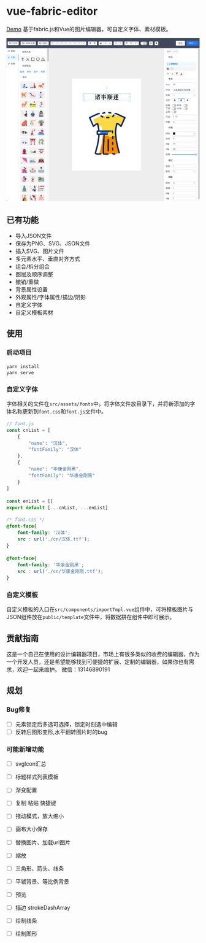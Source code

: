 # vue-fabric-editor
[Demo](https://nihaojob.github.io/vue-fabric-editor/) 基于fabric.js和Vue的图片编辑器，可自定义字体、素材模板。
<p align="center"><img src="./src/assets/demo.png" /></p>

## 已有功能
- 导入JSON文件
- 保存为PNG、SVG、JSON文件
- 插入SVG、图片文件
- 多元素水平、垂直对齐方式
- 组合/拆分组合
- 图层及顺序调整
- 撤销/重做
- 背景属性设置
- 外观属性/字体属性/描边/阴影
- 自定义字体
- 自定义模板素材

## 使用
### 启动项目
```
yarn install
yarn serve
```

### 自定义字体
字体相关的文件在`src/assets/fonts`中，将字体文件放目录下，并将新添加的字体名称更新到`font.css`和`font.js`文件中。
```js
// font.js
const cnList = [
    {
        "name": "汉体",
        "fontFamily": "汉体"
    },
    {
        "name": "华康金刚黑",
        "fontFamily": "华康金刚黑"
    }
]

const enList = []
export default [...cnList, ...enList]
```

```css
/* font.css */
@font-face{
    font-family: '汉体';
    src : url('./cn/汉体.ttf');
}

@font-face{
    font-family: '华康金刚黑';
    src : url('./cn/华康金刚黑.ttf');
}
```
### 自定义模板
自定义模板的入口在`src/components/importTmpl.vue`组件中，可将模板图片与JSON组件放在`public/template`文件中，将数据拼在组件中即可展示。


## 贡献指南
这是一个自己在使用的设计编辑器项目，市场上有很多类似的收费的编辑器，作为一个开发人员，还是希望能够找到可便捷的扩展、定制的编辑器，如果你也有需求，欢迎一起来维护。
微信：13146890191


## 规划

### Bug修复
- [ ] 元素锁定后多选可选择，锁定时刻选中编辑
- [ ] 反转后图形变形,水平翻转图片时的bug

### 可能新增功能
- [ ] svgIcon汇总
- [ ] 标题样式列表模板
- [ ] 渐变配置
- [ ] 复制 粘贴 快捷键
- [ ] 拖动模式，放大缩小
- [ ] 画布大小保存
- [ ] 替换图片、加载url图片
- [ ] 缩放
- [ ] 三角形、箭头、线条
- [ ] 平铺背景、等比例背景
- [ ] 预览
- [ ] 描边 strokeDashArray
- [ ] 绘制线条
- [ ] 绘制图形


